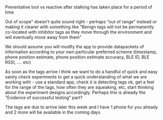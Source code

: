 Preventative tool vs reactive after stalking has taken place for a period of time

Out of scope" doesn't quite sound right - perhaps "out of range" instead or making it clearer with something like "Benign tags will not be permanently co-located with inhibitor tags as they move through the environment and will eventually move away from them"

We should assume you will modify the app to provide datapackets of information according to your own particular preferred scheme (timestamp, phone position estimate, phone position estimate accuracy, BLE ID, BLE RSSI, .... etc)

As soon as the tags arrive I think we want to do a handful of quick and easy sanity check experiments to get a quick understanding of what we are working with - use a standard app, check it is detecting tags ok, get a feel for the range of the tags, how often they are squeaking, etc, start thinking about the experiment designs accordingly. Perhaps this is already the "Evidence of successful testing" part?

The tags are due to arrive later this week and I have 1 phone for you already and 2 more will be available in the coming days